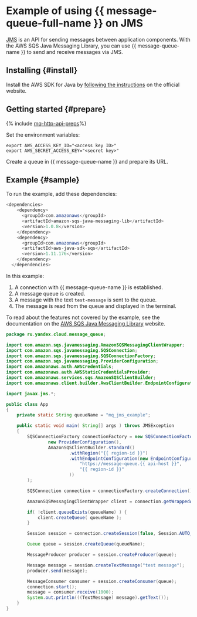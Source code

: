 # Example of using {{ message-queue-full-name }} on JMS

[JMS](https://www.oracle.com/technetwork/java/jms/index.html) is an API for sending messages between application components. With the AWS SQS Java Messaging Library, you can use {{ message-queue-name }} to send and receive messages via JMS.

## Installing {#install}

Install the AWS SDK for Java by [following the instructions](https://docs.aws.amazon.com/en_us/sdk-for-java/v1/developer-guide/setup-install.html) on the official website.

## Getting started {#prepare}

{% include [mq-http-api-preps](../_includes_service/mq-http-api-preps-sdk.md)%}

Set the environment variables:

```
export AWS_ACCESS_KEY_ID="<access key ID>"
export AWS_SECRET_ACCESS_KEY="<secret key>"
```

Create a queue in {{ message-queue-name }} and prepare its URL.

## Example {#sample}
To run the example, add these dependencies:
```java
<dependencies>
    <dependency>
      <groupId>com.amazonaws</groupId>
      <artifactId>amazon-sqs-java-messaging-lib</artifactId>
      <version>1.0.8</version>
    </dependency>
    <dependency>
      <groupId>com.amazonaws</groupId>
      <artifactId>aws-java-sdk-sqs</artifactId>
      <version>1.11.176</version>
    </dependency>
  </dependencies>
```

In this example:

1. A connection with {{ message-queue-name }} is established.
1. A message queue is created.
1. A message with the text `test-message` is sent to the queue.
1. The message is read from the queue and displayed in the terminal.

To read about the features not covered by the example, see the documentation on the [AWS SQS Java Messaging Library](https://docs.aws.amazon.com/AWSSimpleQueueService/latest/SQSDeveloperGuide/sqs-java-message-service-jms-client.html) website.

```java
package ru.yandex.cloud.message_queue;

import com.amazon.sqs.javamessaging.AmazonSQSMessagingClientWrapper;
import com.amazon.sqs.javamessaging.SQSConnection;
import com.amazon.sqs.javamessaging.SQSConnectionFactory;
import com.amazon.sqs.javamessaging.ProviderConfiguration;
import com.amazonaws.auth.AWSCredentials;
import com.amazonaws.auth.AWSStaticCredentialsProvider;
import com.amazonaws.services.sqs.AmazonSQSClientBuilder;
import com.amazonaws.client.builder.AwsClientBuilder.EndpointConfiguration;

import javax.jms.*;

public class App
{
    private static String queueName = "mq_jms_example";

    public static void main( String[] args ) throws JMSException
    {
        SQSConnectionFactory connectionFactory = new SQSConnectionFactory(
                new ProviderConfiguration(),
                AmazonSQSClientBuilder.standard()
                        .withRegion("{{ region-id }}")
                        .withEndpointConfiguration(new EndpointConfiguration(
                            "https://message-queue.{{ api-host }}",
                            "{{ region-id }}"
                        ))
        );

        SQSConnection connection = connectionFactory.createConnection();

        AmazonSQSMessagingClientWrapper client = connection.getWrappedAmazonSQSClient();

        if( !client.queueExists(queueName) ) {
            client.createQueue( queueName );
        }

        Session session = connection.createSession(false, Session.AUTO_ACKNOWLEDGE);

        Queue queue = session.createQueue(queueName);

        MessageProducer producer = session.createProducer(queue);

        Message message = session.createTextMessage("test message");
        producer.send(message);

        MessageConsumer consumer = session.createConsumer(queue);
        connection.start();
        message = consumer.receive(1000);
        System.out.println(((TextMessage) message).getText());
    }
}
```
